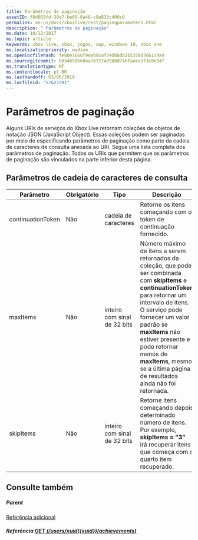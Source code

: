 ```yaml
---
title: Parâmetros de paginação
assetID: f8d059fd-30e7-be60-0a46-c9a833c400c6
permalink: en-us/docs/xboxlive/rest/pagingparameters.html
description: " Parâmetros de paginação"
ms.date: 10/12/2017
ms.topic: article
keywords: xbox live, xbox, jogos, uwp, windows 10, xbox one
ms.localizationpriority: medium
ms.openlocfilehash: fe80e1666f9eab8caf7e0bbdb2b537bd7661c9a9
ms.sourcegitcommit: b034650b684a767274d5d88746faeea373c8e34f
ms.translationtype: MT
ms.contentlocale: pt-BR
ms.lasthandoff: 03/06/2019
ms.locfileid: "57627291"
---
```

# <a name="paging-parameters"></a>Parâmetros de paginação
 
Alguns URIs de serviços do Xbox Live retornam coleções de objetos de notação JSON (JavaScript Object). Essas coleções podem ser paginadas por meio de especificando parâmetros de paginação como parte da cadeia de caracteres de consulta anexada ao URI. Segue uma lista completa dos parâmetros de paginação. Todos os URIs que permitem que os parâmetros de paginação são vinculados na parte inferior desta página.
 
<a id="ID4E2"></a>

 
## <a name="query-string-parameters"></a>Parâmetros de cadeia de caracteres de consulta 
 
| Parâmetro| Obrigatório| Tipo| Descrição| 
| --- | --- | --- | --- | 
| continuationToken| Não| cadeia de caracteres| Retorne os itens começando com o token de continuação fornecido. | 
| maxItems| Não| inteiro com sinal de 32 bits| Número máximo de itens a serem retornados da coleção, que pode ser combinada com <b>skipItems</b> e <b>continuationToken</b> para retornar um intervalo de itens. O serviço pode fornecer um valor padrão se <b>maxItems</b> não estiver presente e pode retornar menos de <b>maxItems</b>, mesmo se a última página de resultados ainda não foi retornada. | 
| skipItems| Não| inteiro com sinal de 32 bits| Retorne itens começando depois determinado número de itens. Por exemplo, <b>skipItems = "3"</b> irá recuperar itens que começa com o quarto item recuperado. | 
  
<a id="ID4EDD"></a>

 
## <a name="see-also"></a>Consulte também
 
<a id="ID4EFD"></a>

 
##### <a name="parent"></a>Parent  

[Referência adicional](atoc-xboxlivews-reference-additional.md)

  
<a id="ID4ERD"></a>

 
##### <a name="reference--get-usersxuidxuidachievementsuriachievementsuri-achievementsusersxuidachievementsgetv2md"></a>Referência [GET (/users/xuid({xuid})/achievements)](../uri/achievements/uri-achievementsusersxuidachievementsgetv2.md)

   